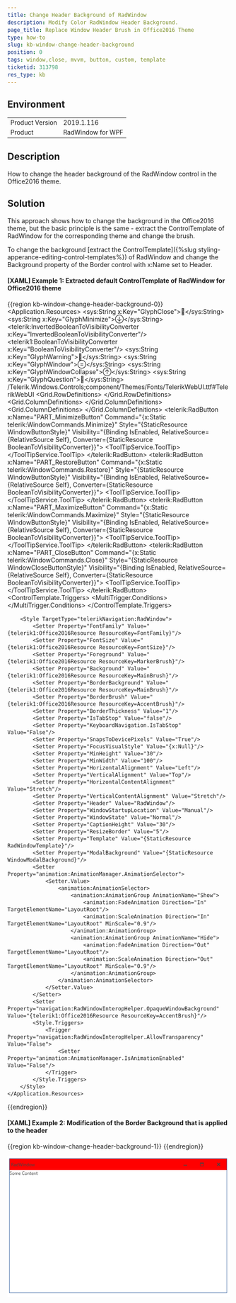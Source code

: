```yaml
---
title: Change Header Background of RadWindow
description: Modify Color RadWindow Header Background.
page_title: Replace Window Header Brush in Office2016 Theme
type: how-to
slug: kb-window-change-header-background
position: 0
tags: window,close, mvvm, button, custom, template
ticketid: 313798
res_type: kb
---
```


## Environment
<table>
	<tr>
		<td>Product Version</td>
		<td>2019.1.116</td>
	</tr>
	<tr>
		<td>Product</td>
		<td>RadWindow for WPF</td>
	</tr>
</table>

## Description

How to change the header background of the RadWindow control in the Office2016 theme.

## Solution

This approach shows how to change the background in the Office2016 theme, but the basic principle is the same - extract the ControlTemplate of RadWindow for the corresponding theme and change the brush.

To change the background [extract the ControlTemplate]({%slug styling-apperance-editing-control-templates%}) of RadWindow and change the Background property of the Border control with x:Name set to Header.

#### __[XAML] Example 1: Extracted default ControlTemplate of RadWindow for Office2016 theme__ 
{{region kb-window-change-header-background-0}}
	<Application.Resources>
		<SolidColorBrush x:Key="WindowModalBackground" Color="#FFCCE4FC"/>
		<sys:String x:Key="GlyphClose"></sys:String>
		<sys:String x:Key="GlyphMinimize"></sys:String>
		<telerik:InvertedBooleanToVisibilityConverter x:Key="InvertedBooleanToVisibilityConverter"/>
		<telerik1:BooleanToVisibilityConverter x:Key="BooleanToVisibilityConverter"/>
		<sys:String x:Key="GlyphWarning"></sys:String>
		<sys:String x:Key="GlyphWindow"></sys:String>
		<sys:String x:Key="GlyphWindowCollapse"></sys:String>
		<sys:String x:Key="GlyphQuestion"></sys:String>
		<FontFamily x:Key="TelerikWebUI">/Telerik.Windows.Controls;component/Themes/Fonts/TelerikWebUI.ttf#TelerikWebUI</FontFamily>
		<DataTemplate x:Key="AlertIconTemplate">
			<TextBlock
					FontSize="64"
					FontFamily="{StaticResource TelerikWebUI}"
					Foreground="{telerik1:Office2016Resource ResourceKey=IconBrush}"
					telerik:GlyphAdorner.ShowGlyphInDesignTime="True"
					FontWeight="Normal"
					FontStyle="Normal">
				<Run Text="{StaticResource GlyphWarning}"/>
			</TextBlock>
		</DataTemplate>
		<DataTemplate x:Key="ConfirmIconTemplate">
			<TextBlock
					FontSize="64"
					FontFamily="{StaticResource TelerikWebUI}"
					Foreground="{telerik1:Office2016Resource ResourceKey=IconBrush}"
					telerik:GlyphAdorner.ShowGlyphInDesignTime="True"
					FontWeight="Normal"
					FontStyle="Normal">
				<Run Text="{StaticResource GlyphQuestion}"/>
			</TextBlock>
		</DataTemplate>
		<Style x:Key="WindowButtonStyle" TargetType="telerik:RadButton">
			<Setter Property="Foreground" Value="{telerik1:Office2016Resource ResourceKey=IconBrush}"/>
			<Setter Property="Height" Value="30"/>
			<Setter Property="Width" Value="45"/>
			<Setter Property="VerticalAlignment" Value="Center"/>
			<Setter Property="VerticalContentAlignment" Value="Bottom"/>
			<Setter Property="IsTabStop" Value="False"/>
			<Setter Property="FocusVisualStyle" Value="{x:Null}"/>
			<Setter Property="UseLayoutRounding" Value="True"/>
			<Setter Property="Template">
				<Setter.Value>
					<ControlTemplate TargetType="telerik:RadButton">
						<Grid>
							<Border x:Name="BorderVisual" Background="Transparent" CornerRadius="{telerik1:Office2016Resource ResourceKey=CornerRadius}"/>
							<ContentPresenter x:Name="Content" Margin="{TemplateBinding Padding}"/>
						</Grid>
						<ControlTemplate.Triggers>
							<Trigger Property="IsMouseOver" Value="True">
								<Setter TargetName="BorderVisual" Property="Background" Value="{telerik1:Office2016Resource ResourceKey=MouseOverBrush}"/>
							</Trigger>
							<Trigger Property="IsPressed" Value="True">
								<Setter TargetName="BorderVisual" Property="Background" Value="{telerik1:Office2016Resource ResourceKey=PressedBrush}"/>
							</Trigger>
							<Trigger Property="IsEnabled" Value="False">
								<Setter TargetName="Content" Property="Opacity" Value="{telerik1:Office2016Resource ResourceKey=DisabledOpacity}"/>
							</Trigger>
						</ControlTemplate.Triggers>
					</ControlTemplate>
				</Setter.Value>
			</Setter>
		</Style>
		<Style x:Key="WindowCloseButtonStyle" TargetType="telerik:RadButton">
			<Setter Property="Foreground" Value="{telerik1:Office2016Resource ResourceKey=IconBrush}"/>
			<Setter Property="Height" Value="30"/>
			<Setter Property="Width" Value="45"/>
			<Setter Property="VerticalAlignment" Value="Center"/>
			<Setter Property="VerticalContentAlignment" Value="Bottom"/>
			<Setter Property="IsTabStop" Value="False"/>
			<Setter Property="FocusVisualStyle" Value="{x:Null}"/>
			<Setter Property="UseLayoutRounding" Value="True"/>
			<Setter Property="Template">
				<Setter.Value>
					<ControlTemplate TargetType="telerik:RadButton">
						<Grid>
							<Border x:Name="BorderVisual" Background="Transparent" CornerRadius="{telerik1:Office2016Resource ResourceKey=CornerRadius}"/>
							<Border x:Name="PressedVisual"
									Background="{telerik1:Office2016Resource ResourceKey=MainBrush}"
									CornerRadius="{telerik1:Office2016Resource ResourceKey=CornerRadius}"
									Opacity="0"/>
							<ContentPresenter x:Name="Content" Margin="{TemplateBinding Padding}"/>
						</Grid>
						<ControlTemplate.Triggers>
							<Trigger Property="IsMouseOver" Value="True">
								<Setter TargetName="BorderVisual" Property="Background" Value="{telerik1:Office2016Resource ResourceKey=ValidationBrush}"/>
								<Setter Property="Foreground" Value="{telerik1:Office2016Resource ResourceKey=MarkerInvertedBrush}"/>
							</Trigger>
							<Trigger Property="IsPressed" Value="True">
								<Setter TargetName="BorderVisual" Property="Background" Value="{telerik1:Office2016Resource ResourceKey=ValidationBrush}"/>
								<Setter TargetName="PressedVisual" Property="Opacity" Value="0.5"/>
								<Setter Property="Foreground" Value="{telerik1:Office2016Resource ResourceKey=MarkerInvertedBrush}"/>
							</Trigger>
							<Trigger Property="IsEnabled" Value="False">
								<Setter TargetName="Content" Property="Opacity" Value="{telerik1:Office2016Resource ResourceKey=DisabledOpacity}"/>
							</Trigger>
						</ControlTemplate.Triggers>
					</ControlTemplate>
				</Setter.Value>
			</Setter>
		</Style>
		<ControlTemplate x:Key="RadWindowTemplate" TargetType="telerikNavigation:RadWindow">
			<Grid x:Name="LayoutRoot">
				<Border x:Name="WindowOuterBorder"
						Grid.RowSpan="2"
						BorderBrush="{TemplateBinding BorderBrush}"
						BorderThickness="{TemplateBinding BorderThickness}"
						Background="{TemplateBinding Background}"
						CornerRadius="{telerik1:Office2016Resource ResourceKey=CornerRadius}">
					<AdornerDecorator>
						<Grid>
							<Grid.RowDefinitions>
								<RowDefinition Height="Auto" MinHeight="30"/>
								<RowDefinition Height="*"/>
							</Grid.RowDefinitions>
							<Border x:Name="Header" Background="{telerik1:Office2016Resource ResourceKey=MainBrush}" CornerRadius="{telerik1:Office2016Resource ResourceKey=CornerRadiusTop}">
								<Grid>
									<Grid.ColumnDefinitions>
										<ColumnDefinition Width="*"/>
										<ColumnDefinition Width="Auto"/>
									</Grid.ColumnDefinitions>
									<Grid Grid.Column="0">
										<Grid.ColumnDefinitions>
											<ColumnDefinition Width="Auto"/>
											<ColumnDefinition Width="*"/>
										</Grid.ColumnDefinitions>
										<ContentPresenter x:Name="IconContent"
												Grid.Column="0"
												HorizontalAlignment="Left"
												VerticalAlignment="Center"
												Content="{TemplateBinding Icon}"
												ContentTemplate="{TemplateBinding IconTemplate}"
												Margin="4 2 0 2"/>
										<ContentControl x:Name="HeaderContent"
												Grid.Column="1"
												Margin="4 0"
												IsTabStop="False"
												HorizontalAlignment="Stretch"
												VerticalAlignment="Center"
												HorizontalContentAlignment="Stretch"
												Content="{TemplateBinding Header}"
												ContentTemplate="{TemplateBinding HeaderTemplate}"
												SnapsToDevicePixels="True"
												ContentTemplateSelector="{TemplateBinding HeaderTemplateSelector}"
												FontSize="{TemplateBinding FontSize}"
												FontFamily="{TemplateBinding FontFamily}"/>
									</Grid>
									<Border x:Name="PART_HeaderButtonsBorder" Grid.Column="1">
										<StackPanel x:Name="HeaderButtons" Grid.Column="1" Orientation="Horizontal">
											<telerik:RadButton x:Name="PART_MinimizeButton"
													Command="{x:Static telerik:WindowCommands.Minimize}"
													Style="{StaticResource WindowButtonStyle}"
													Visibility="{Binding IsEnabled, RelativeSource={RelativeSource Self}, Converter={StaticResource BooleanToVisibilityConverter}}">
												<ToolTipService.ToolTip>
													<ToolTip telerik:LocalizationManager.ResourceKey="Minimize"/>
												</ToolTipService.ToolTip>
												<TextBlock
														telerik:GlyphAdorner.ShowGlyphInDesignTime="True"
														FontSize="16"
														FontFamily="{StaticResource TelerikWebUI}"
														Foreground="{Binding Foreground, RelativeSource={RelativeSource AncestorType={x:Type telerik:RadButton}}}"
														VerticalAlignment="Center"
														HorizontalAlignment="Center"
														FontWeight="Normal"
														FontStyle="Normal">
													<Run Text="{StaticResource GlyphMinimize}"/>
												</TextBlock>
											</telerik:RadButton>
											<telerik:RadButton x:Name="PART_RestoreButton"
													Command="{x:Static telerik:WindowCommands.Restore}"
													Style="{StaticResource WindowButtonStyle}"
													Visibility="{Binding IsEnabled, RelativeSource={RelativeSource Self}, Converter={StaticResource BooleanToVisibilityConverter}}">
												<ToolTipService.ToolTip>
													<ToolTip telerik:LocalizationManager.ResourceKey="Restore"/>
												</ToolTipService.ToolTip>
												<TextBlock
														telerik:GlyphAdorner.ShowGlyphInDesignTime="True"
														FontSize="16"
														FontFamily="{StaticResource TelerikWebUI}"
														Foreground="{Binding Foreground, RelativeSource={RelativeSource AncestorType={x:Type telerik:RadButton}}}"
														VerticalAlignment="Center"
														HorizontalAlignment="Center"
														FontWeight="Normal"
														FontStyle="Normal">
													<Run Text="{StaticResource GlyphWindowCollapse}"/>
												</TextBlock>
											</telerik:RadButton>
											<telerik:RadButton x:Name="PART_MaximizeButton"
													Command="{x:Static telerik:WindowCommands.Maximize}"
													Style="{StaticResource WindowButtonStyle}"
													Visibility="{Binding IsEnabled, RelativeSource={RelativeSource Self}, Converter={StaticResource BooleanToVisibilityConverter}}">
												<ToolTipService.ToolTip>
													<ToolTip telerik:LocalizationManager.ResourceKey="Maximize"/>
												</ToolTipService.ToolTip>
												<TextBlock
														telerik:GlyphAdorner.ShowGlyphInDesignTime="True"
														FontSize="16"
														FontFamily="{StaticResource TelerikWebUI}"
														Foreground="{Binding Foreground, RelativeSource={RelativeSource AncestorType={x:Type telerik:RadButton}}}"
														VerticalAlignment="Center"
														HorizontalAlignment="Center"
														FontWeight="Normal"
														FontStyle="Normal">
													<Run Text="{StaticResource GlyphWindow}"/>
												</TextBlock>
											</telerik:RadButton>
											<telerik:RadButton x:Name="PART_CloseButton"
													Command="{x:Static telerik:WindowCommands.Close}"
													Style="{StaticResource WindowCloseButtonStyle}"
													Visibility="{Binding IsEnabled, RelativeSource={RelativeSource Self}, Converter={StaticResource BooleanToVisibilityConverter}}">
												<ToolTipService.ToolTip>
													<ToolTip telerik:LocalizationManager.ResourceKey="Close"/>
												</ToolTipService.ToolTip>
												<TextBlock
														telerik:GlyphAdorner.ShowGlyphInDesignTime="True"
														FontSize="16"
														FontFamily="{StaticResource TelerikWebUI}"
														Foreground="{Binding Foreground, RelativeSource={RelativeSource AncestorType={x:Type telerik:RadButton}}}"
														VerticalAlignment="Center"
														HorizontalAlignment="Center"
														FontWeight="Normal"
														FontStyle="Normal">
													<Run Text="{StaticResource GlyphClose}"/>
												</TextBlock>
											</telerik:RadButton>
										</StackPanel>
									</Border>
								</Grid>
							</Border>
							<ContentPresenter x:Name="ContentElement" Grid.Row="1" Margin="{TemplateBinding Padding}" Content="{TemplateBinding Content}" ContentTemplate="{TemplateBinding ContentTemplate}"/>
						</Grid>
					</AdornerDecorator>
				</Border>
			</Grid>
			<ControlTemplate.Triggers>
				<Trigger Property="IsInActiveState" Value="False">
					<Setter Property="BorderBrush" Value="{telerik1:Office2016Resource ResourceKey=BasicBrush}"/>
					<Setter TargetName="HeaderContent" Property="Opacity" Value="0.7"/>
					<Setter TargetName="PART_HeaderButtonsBorder" Property="Opacity" Value="0.7"/>
				</Trigger>
				<Trigger Property="WindowState" Value="Maximized">
					<Setter TargetName="WindowOuterBorder" Property="BorderThickness" Value="0"/>
					<Setter TargetName="HeaderButtons" Property="Margin" Value="0"/>
				</Trigger>
				<Trigger Property="WindowState" Value="Minimized">
					<Setter TargetName="HeaderButtons" Property="Margin" Value="0"/>
					<Setter TargetName="LayoutRoot" Property="HorizontalAlignment" Value="Left"/>
					<Setter TargetName="LayoutRoot" Property="VerticalAlignment" Value="Top"/>
					<Setter TargetName="PART_MinimizeButton" Property="Width" Value="30"/>
					<Setter TargetName="PART_RestoreButton" Property="Width" Value="30"/>
					<Setter TargetName="PART_MaximizeButton" Property="Width" Value="30"/>
					<Setter TargetName="PART_CloseButton" Property="Width" Value="30"/>
				</Trigger>
				<MultiTrigger>
					<MultiTrigger.Conditions>
						<Condition Property="Content" SourceName="IconContent" Value="{x:Null}"/>
						<Condition Property="ContentTemplate" SourceName="IconContent" Value="{x:Null}"/>
					</MultiTrigger.Conditions>
					<Setter TargetName="IconContent" Property="Visibility" Value="Collapsed"/>
				</MultiTrigger>
			</ControlTemplate.Triggers>
		</ControlTemplate>

		<Style TargetType="telerikNavigation:RadWindow">
			<Setter Property="FontFamily" Value="{telerik1:Office2016Resource ResourceKey=FontFamily}"/>
			<Setter Property="FontSize" Value="{telerik1:Office2016Resource ResourceKey=FontSize}"/>
			<Setter Property="Foreground" Value="{telerik1:Office2016Resource ResourceKey=MarkerBrush}"/>
			<Setter Property="Background" Value="{telerik1:Office2016Resource ResourceKey=MainBrush}"/>
			<Setter Property="BorderBackground" Value="{telerik1:Office2016Resource ResourceKey=MainBrush}"/>
			<Setter Property="BorderBrush" Value="{telerik1:Office2016Resource ResourceKey=AccentBrush}"/>
			<Setter Property="BorderThickness" Value="1"/>
			<Setter Property="IsTabStop" Value="false"/>
			<Setter Property="KeyboardNavigation.IsTabStop" Value="False"/>
			<Setter Property="SnapsToDevicePixels" Value="True"/>
			<Setter Property="FocusVisualStyle" Value="{x:Null}"/>
			<Setter Property="MinHeight" Value="30"/>
			<Setter Property="MinWidth" Value="100"/>
			<Setter Property="HorizontalAlignment" Value="Left"/>
			<Setter Property="VerticalAlignment" Value="Top"/>
			<Setter Property="HorizontalContentAlignment" Value="Stretch"/>
			<Setter Property="VerticalContentAlignment" Value="Stretch"/>
			<Setter Property="Header" Value="RadWindow"/>
			<Setter Property="WindowStartupLocation" Value="Manual"/>
			<Setter Property="WindowState" Value="Normal"/>
			<Setter Property="CaptionHeight" Value="30"/>
			<Setter Property="ResizeBorder" Value="5"/>
			<Setter Property="Template" Value="{StaticResource RadWindowTemplate}"/>
			<Setter Property="ModalBackground" Value="{StaticResource WindowModalBackground}"/>
			<Setter Property="animation:AnimationManager.AnimationSelector">
				<Setter.Value>
					<animation:AnimationSelector>
						<animation:AnimationGroup AnimationName="Show">
							<animation:FadeAnimation Direction="In" TargetElementName="LayoutRoot"/>
							<animation:ScaleAnimation Direction="In" TargetElementName="LayoutRoot" MinScale="0.9"/>
						</animation:AnimationGroup>
						<animation:AnimationGroup AnimationName="Hide">
							<animation:FadeAnimation Direction="Out" TargetElementName="LayoutRoot"/>
							<animation:ScaleAnimation Direction="Out" TargetElementName="LayoutRoot" MinScale="0.9"/>
						</animation:AnimationGroup>
					</animation:AnimationSelector>
				</Setter.Value>
			</Setter>
			<Setter Property="navigation:RadWindowInteropHelper.OpaqueWindowBackground" Value="{telerik1:Office2016Resource ResourceKey=AccentBrush}"/>
			<Style.Triggers>
				<Trigger Property="navigation:RadWindowInteropHelper.AllowTransparency" Value="False">
					<Setter Property="animation:AnimationManager.IsAnimationEnabled" Value="False"/>
				</Trigger>
			</Style.Triggers>
		</Style>
	</Application.Resources>
{{endregion}}

#### __[XAML] Example 2: Modification of the Border Background that is applied to the header__ 
{{region kb-window-change-header-background-1}}
	<!-- other XAML -->
	<Border x:Name="Header" Background="Red" CornerRadius="{telerik1:Office2016Resource ResourceKey=CornerRadiusTop}">
	<!-- other XAML -->
{{endregion}}

![{{ site.framework_name }} RadWindow Change Header Background](images/kb-window-change-header-background-0.png)